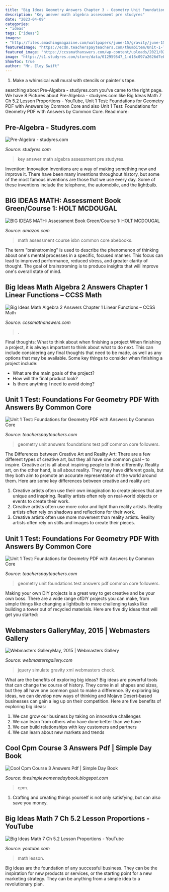 ```yaml
---
title: "Big Ideas Geometry Answers Chapter 3 - Geometry Unit Foundations Test Answers Pdf Common Core Followers"
description: "Key answer math algebra assessment pre studyres"
date: "2023-04-09"
categories:
- "ideas"
tags: ["ideas"]
images:
- "http://files.smashingmagazine.com/wallpapers/june-15/gravity/june-15-gravity-full.jpg"
featuredImage: "https://ecdn.teacherspayteachers.com/thumbitem/Unit-1-Test-Foundations-for-Geometry-PDF-with-Answers-2648444-1500873594/original-2648444-4.jpg"
featured_image: "https://ccssmathanswers.com/wp-content/uploads/2021/02/Big-Ideas-Math-Algebra-2-Answers-Chapter-1-Linear-Functions-1.4-Question-29.2.png"
image: "https://s1.studyres.com/store/data/012959547_1-d18c097a2626d7eb07027dec2f8686dc-300x300.png"
ShowToc: true
author: "Mr. Eloy Swift"
---
```



1. Make a whimsical wall mural with stencils or painter's tape.

	

		
searching about Pre-Algebra - studyres.com you've came to the right page. We have 8 Pictures about Pre-Algebra - studyres.com like Big Ideas Math 7 Ch 5.2 Lesson Proportions - YouTube, Unit 1 Test: Foundations for Geometry PDF with Answers by Common Core and also Unit 1 Test: Foundations for Geometry PDF with Answers by Common Core. Read more:
		
    
## Pre-Algebra - Studyres.com

<img loading=lazy src="https://s1.studyres.com/store/data/012959547_1-d18c097a2626d7eb07027dec2f8686dc-300x300.png" onerror="this.onerror=null;this.src='https://tse2.mm.bing.net/th?id=OIP.KZYmMa-IEx5bjAExB0ecXgAAAA&amp;pid=15.1';" alt="Pre-Algebra - studyres.com">

_Source: studyres.com_

>key answer math algebra assessment pre studyres. 

	

Invention: Innovation
Inventions are a way of making something new and improve it. There have been many inventions throughout history, but some of the most famous inventions are those that we use every day. Some of these inventions include the telephone, the automobile, and the lightbulb.

    
## BIG IDEAS MATH: Assessment Book Green/Course 1: HOLT MCDOUGAL

<img loading=lazy src="https://images-na.ssl-images-amazon.com/images/I/412A3fAkoBL._SY344_BO1,204,203,200_.jpg" onerror="this.onerror=null;this.src='https://tse4.mm.bing.net/th?id=OIP.TodzO531ft72K5SXRwZzaAAAAA&amp;pid=15.1';" alt="BIG IDEAS MATH: Assessment Book Green/Course 1: HOLT MCDOUGAL">

_Source: amazon.com_

>math assessment course isbn common core abebooks. 

	

The term "brainstroming" is used to describe the phenomenon of thinking about one's mental processes in a specific, focused manner. This focus can lead to improved performance, reduced stress, and greater clarity of thought. The goal of brainstroming is to produce insights that will improve one's overall state of mind.

    
## Big Ideas Math Algebra 2 Answers Chapter 1 Linear Functions – CCSS Math

<img loading=lazy src="https://ccssmathanswers.com/wp-content/uploads/2021/02/Big-Ideas-Math-Algebra-2-Answers-Chapter-1-Linear-Functions-1.4-Question-29.2.png" onerror="this.onerror=null;this.src='https://tse2.mm.bing.net/th?id=OIP.K_b2NYJNR9LAPdbiIxXumQHaF4&amp;pid=15.1';" alt="Big Ideas Math Algebra 2 Answers Chapter 1 Linear Functions – CCSS Math">

_Source: ccssmathanswers.com_

>. 

	

Final thoughts: What to think about when finishing a project
When finishing a project, it is always important to think about what to do next. This can include considering any final thoughts that need to be made, as well as any options that may be available. Some key things to consider when finishing a project include:
- What are the main goals of the project?
- How will the final product look?
- Is there anything I need to avoid doing?

    
## Unit 1 Test: Foundations For Geometry PDF With Answers By Common Core

<img loading=lazy src="https://ecdn.teacherspayteachers.com/thumbitem/Unit-1-Test-Foundations-for-Geometry-PDF-with-Answers-2648444-1500873594/original-2648444-4.jpg" onerror="this.onerror=null;this.src='https://tse4.mm.bing.net/th?id=OIP.AMIlaDDXclU79T6pFWpOkgAAAA&amp;pid=15.1';" alt="Unit 1 Test: Foundations for Geometry PDF with Answers by Common Core">

_Source: teacherspayteachers.com_

>geometry unit answers foundations test pdf common core followers. 

	

The Differences between Creative Art and Reality Art: There are a few different types of creative art, but they all have one common goal – to inspire.
Creative art is all about inspiring people to think differently. Reality art, on the other hand, is all about reality. They may have different goals, but they both aim to promote an accurate representation of the world around them. Here are some key differences between creative and reality art: 
1) Creative artists often use their own imagination to create pieces that are unique and inspiring. Reality artists often rely on real-world objects or events to create their work. 
2) Creative artists often use more color and light than reality artists. Reality artists often rely on shadows and reflections for their work. 
3) Creative artists often use more movement than reality artists. Reality artists often rely on stills and images to create their pieces.

    
## Unit 1 Test: Foundations For Geometry PDF With Answers By Common Core

<img loading=lazy src="https://ecdn.teacherspayteachers.com/thumbitem/Unit-1-Test-Foundations-for-Geometry-PDF-with-Answers-2648444-1500873594/original-2648444-3.jpg" onerror="this.onerror=null;this.src='https://tse1.mm.bing.net/th?id=OIP.ol-Z1NRvVfavsghnlMVhAAAAAA&amp;pid=15.1';" alt="Unit 1 Test: Foundations for Geometry PDF with Answers by Common Core">

_Source: teacherspayteachers.com_

>geometry unit foundations test answers pdf common core followers. 

	

Making your own DIY projects is a great way to get creative and be your own boss. There are a wide range ofDIY projects you can make, from simple things like changing a lightbulb to more challenging tasks like building a tower out of recycled materials. Here are five diy ideas that will get you started: 

    
## Webmasters GalleryMay, 2015 | Webmasters Gallery

<img loading=lazy src="http://files.smashingmagazine.com/wallpapers/june-15/gravity/june-15-gravity-full.jpg" onerror="this.onerror=null;this.src='https://tse4.mm.bing.net/th?id=OIP.ax-sf7eO_TbsCmAadh6QcAHaEK&amp;pid=15.1';" alt="Webmasters GalleryMay, 2015 | Webmasters Gallery">

_Source: webmastersgallery.com_

>jquery simulate gravity xml webmasters check. 

	

What are the benefits of exploring big ideas?
Big ideas are powerful tools that can change the course of history. They come in all shapes and sizes, but they all have one common goal: to make a difference. By exploring big ideas, we can develop new ways of thinking and Mojave Desert-based businesses can gain a leg up on their competition. Here are five benefits of exploring big ideas: 
1. We can grow our business by taking on innovative challenges
2. We can learn from others who have done better than we have
3. We can build relationships with key customers and partners
4. We can learn about new markets and trends

    
## Cool Cpm Course 3 Answers Pdf | Simple Day Book

<img loading=lazy src="https://lh5.googleusercontent.com/proxy/FES9IHawUJJboz35GfsHPo-euC1MmprsEr9rUKaHEsz1jNPJyXC8yUw2RmG-7WV43F2xzd1nSJ-faJ6m6UXHfbFCI7ifZwpQ3b6bHFmlrrIbf0MRKC5T5hieaBIChFTm7nHTj4u4UEX0=s0-d" onerror="this.onerror=null;this.src='https://tse4.mm.bing.net/th?id=OIP.v-svQ6Rk_VzmU6mSWw3lugHaJ4&amp;pid=15.1';" alt="Cool Cpm Course 3 Answers Pdf | Simple Day Book">

_Source: thesimplewomensdaybook.blogspot.com_

>cpm. 

	

1. Crafting and creating things yourself is not only satisfying, but can also save you money.

    
## Big Ideas Math 7 Ch 5.2 Lesson Proportions - YouTube

<img loading=lazy src="https://i.ytimg.com/vi/4O2mwHo7K4Q/maxresdefault.jpg" onerror="this.onerror=null;this.src='https://tse4.mm.bing.net/th?id=OIP.2eQAyQLracCEQZPWVHrUVwHaEK&amp;pid=15.1';" alt="Big Ideas Math 7 Ch 5.2 Lesson Proportions - YouTube">

_Source: youtube.com_

>math lesson. 

	

Big ideas are the foundation of any successful business. They can be the inspiration for new products or services, or the starting point for a new marketing strategy. They can be anything from a simple idea to a revolutionary plan.

